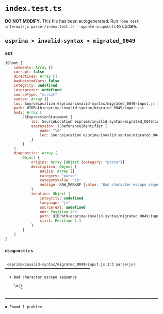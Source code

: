 # `index.test.ts`

**DO NOT MODIFY**. This file has been autogenerated. Run `rome test internal/js-parser/index.test.ts --update-snapshots` to update.

## `esprima > invalid-syntax > migrated_0049`

### `ast`

```javascript
JSRoot {
	comments: Array []
	corrupt: false
	directives: Array []
	hasHoistedVars: false
	integrity: undefined
	interpreter: undefined
	sourceType: "script"
	syntax: Array []
	loc: SourceLocation esprima/invalid-syntax/migrated_0049/input.js 1:0-2:0
	path: UIDPath<esprima/invalid-syntax/migrated_0049/input.js>
	body: Array [
		JSExpressionStatement {
			loc: SourceLocation esprima/invalid-syntax/migrated_0049/input.js 1:0-1:4
			expression: JSReferenceIdentifier {
				name: "\0"
				loc: SourceLocation esprima/invalid-syntax/migrated_0049/input.js 1:0-1:4 (\0)
			}
		}
	]
	diagnostics: Array [
		Object {
			origins: Array [Object {category: "parse"}]
			description: Object {
				advice: Array []
				category: "parse"
				categoryValue: "js"
				message: RAW_MARKUP {value: "Bad character escape sequence"}
			}
			location: Object {
				integrity: undefined
				language: "js"
				sourceText: undefined
				end: Position 1:3
				path: UIDPath<esprima/invalid-syntax/migrated_0049/input.js>
				start: Position 1:3
			}
		}
	]
}
```

### `diagnostics`

```

 esprima/invalid-syntax/migrated_0049/input.js:1:3 parse(js) ━━━━━━━━━━━━━━━━━━━━━━━━━━━━━━━━━━━━━━━

  ✖ Bad character escape sequence

    \u{}
       ^

━━━━━━━━━━━━━━━━━━━━━━━━━━━━━━━━━━━━━━━━━━━━━━━━━━━━━━━━━━━━━━━━━━━━━━━━━━━━━━━━━━━━━━━━━━━━━━━━━━━━

✖ Found 1 problem

```
